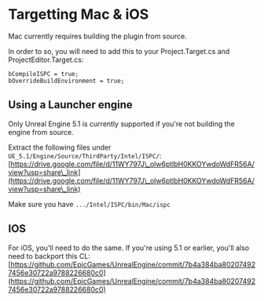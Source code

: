 # Targetting Mac & iOS

Mac currently requires building the plugin from source.

In order to so, you will need to add this to your Project.Target.cs and ProjectEditor.Target.cs:

```
bCompileISPC = true;
bOverrideBuildEnvironment = true;
```

## Using a Launcher engine

Only Unreal Engine 5.1 is currently supported if you're not building the engine from source.

Extract the following files under `UE_5.1/Engine/Source/ThirdParty/Intel/ISPC/`: [https://drive.google.com/file/d/11WY797J\_olw6ptlbH0KKOYwdoWdFR56A/view?usp=share\_link](https://drive.google.com/file/d/11WY797J\_olw6ptlbH0KKOYwdoWdFR56A/view?usp=share\_link)

Make sure you have `.../Intel/ISPC/bin/Mac/ispc`

## IOS

For iOS, you'll need to do the same. If you're using 5.1 or earlier, you'll also need to backport this CL: [https://github.com/EpicGames/UnrealEngine/commit/7b4a384ba802074927456e30722a9788226680c0](https://github.com/EpicGames/UnrealEngine/commit/7b4a384ba802074927456e30722a9788226680c0)
